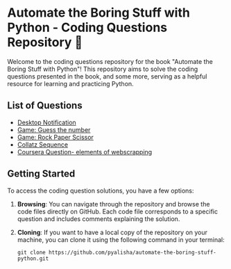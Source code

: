# Automate the Boring Stuff with Python - Coding Questions Repository 🌻

Welcome to the coding questions repository for the book "Automate the Boring Stuff with Python"!
This repository aims to solve the coding questions presented in the book, and some more, serving as a helpful resource for learning and practicing Python.

## List of Questions

<!-- TOC -->

- [Desktop Notification](./desktop_notification.py)
- [Game: Guess the number](./guess_the_number.py)
- [Game: Rock Paper Scissor](./rock_paper_scissor.py)
- [Collatz Sequence](collatz_sequence.py)
- [Coursera Question- elements of webscrapping](analyzing_historical_data.ipynb)

<!-- /TOC -->
## Getting Started

To access the coding question solutions, you have a few options:

1. **Browsing**: You can navigate through the repository and browse the code files directly on GitHub. Each code file corresponds to a specific question and includes comments explaining the solution.

2. **Cloning**: If you want to have a local copy of the repository on your machine, you can clone it using the following command in your terminal:

   ```shell
   git clone https://github.com/pyalisha/automate-the-boring-stuff-python.git
